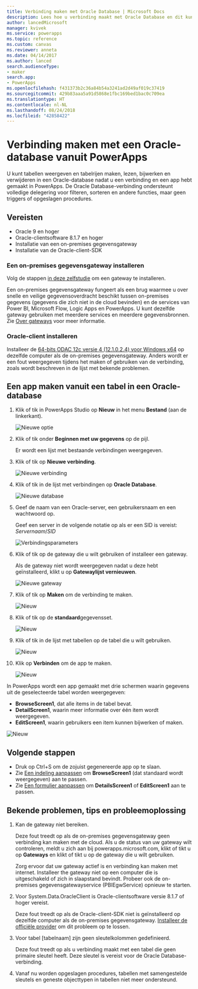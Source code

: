 ```yaml
---
title: Verbinding maken met Oracle Database | Microsoft Docs
description: Lees hoe u verbinding maakt met Oracle Database en dit kunt gebruiken voor het maken van apps in PowerApps.
author: lancedMicrosoft
manager: kvivek
ms.service: powerapps
ms.topic: reference
ms.custom: canvas
ms.reviewer: anneta
ms.date: 04/14/2017
ms.author: lanced
search.audienceType:
- maker
search.app:
- PowerApps
ms.openlocfilehash: f431373b2c36a84b54a3241ad2d49af019c37419
ms.sourcegitcommit: 429b83aaa5a91d5868e1fbc169bed1bac0c709ea
ms.translationtype: HT
ms.contentlocale: nl-NL
ms.lasthandoff: 08/24/2018
ms.locfileid: "42858422"
---
```

# <a name="connect-to-an-oracle-database-from-powerapps"></a>Verbinding maken met een Oracle-database vanuit PowerApps
U kunt tabellen weergeven en tabelrijen maken, lezen, bijwerken en verwijderen in een Oracle-database nadat u een verbinding en een app hebt gemaakt in PowerApps. De Oracle Database-verbinding ondersteunt volledige delegering voor filteren, sorteren en andere functies, maar geen triggers of opgeslagen procedures.

## <a name="prerequisites"></a>Vereisten
* Oracle 9 en hoger
* Oracle-clientsoftware 8.1.7 en hoger
* Installatie van een on-premises gegevensgateway
* Installatie van de Oracle-client-SDK

### <a name="install-an-on-premises-data-gateway"></a>Een on-premises gegevensgateway installeren
Volg de stappen [in deze zelfstudie](../gateway-management.md) om een gateway te installeren.

Een on-premises gegevensgateway fungeert als een brug waarmee u over snelle en veilige gegevensoverdracht beschikt tussen on-premises gegevens (gegevens die zich niet in de cloud bevinden) en de services van Power BI, Microsoft Flow, Logic Apps en PowerApps. U kunt dezelfde gateway gebruiken met meerdere services en meerdere gegevensbronnen. Zie [Over gateways](../gateway-reference.md) voor meer informatie.

### <a name="install-oracle-client"></a>Oracle-client installeren
Installeer de [64-bits ODAC 12c versie 4 (12.1.0.2.4) voor Windows x64](http://www.oracle.com/technetwork/database/windows/downloads/index-090165.html) op dezelfde computer als de on-premises gegevensgateway. Anders wordt er een fout weergegeven tijdens het maken of gebruiken van de verbinding, zoals wordt beschreven in de lijst met bekende problemen.

## <a name="create-an-app-from-a-table-in-an-oracle-database"></a>Een app maken vanuit een tabel in een Oracle-database
1. Klik of tik in PowerApps Studio op **Nieuw** in het menu **Bestand** (aan de linkerkant).
   
   ![Nieuwe optie](./media/connection-oracledb/new-app.png)
2. Klik of tik onder **Beginnen met uw gegevens** op de pijl.
   
      Er wordt een lijst met bestaande verbindingen weergegeven.
3. Klik of tik op **Nieuwe verbinding**.
   
   ![Nieuwe verbinding](./media/connection-oracledb/new-connection.png)
4. Klik of tik in de lijst met verbindingen op **Oracle Database**.
   
   ![Nieuwe database](./media/connection-oracledb/oracle-db.png)
5. Geef de naam van een Oracle-server, een gebruikersnaam en een wachtwoord op.
   
    Geef een server in de volgende notatie op als er een SID is vereist:<br>
    *Servernaam*/*SID*
   
   ![Verbindingsparameters](./media/connection-oracledb/connection-params.png)
6. Klik of tik op de gateway die u wilt gebruiken of installeer een gateway.
   
    Als de gateway niet wordt weergegeven nadat u deze hebt geïnstalleerd, klikt u op **Gatewaylijst vernieuwen**.
   
   ![Nieuwe gateway](./media/connection-oracledb/choose-gateway.png)
7. Klik of tik op **Maken** om de verbinding te maken.
   
   ![Nieuw](./media/connection-oracledb/create-button.png)
8. Klik of tik op de **standaard**gegevensset.
   
   ![Nieuw](./media/connection-oracledb/choose-dataset.png)
9. Klik of tik in de lijst met tabellen op de tabel die u wilt gebruiken.
   
   ![Nieuw](./media/connection-oracledb/choose-table.png)
10. Klik op **Verbinden** om de app te maken.
    
    ![Nieuw](./media/connection-oracledb/connect-button.png)

In PowerApps wordt een app gemaakt met drie schermen waarin gegevens uit de geselecteerde tabel worden weergegeven:

* **BrowseScreen1**, dat alle items in de tabel bevat.
* **DetailScreen1**, waarin meer informatie over één item wordt weergegeven.
* **EditScreen1**, waarin gebruikers een item kunnen bijwerken of maken.

![Nieuw](./media/connection-oracledb/afd-app.png)

## <a name="next-steps"></a>Volgende stappen
* Druk op Ctrl+S om de zojuist gegenereerde app op te slaan.
* Zie [Een indeling aanpassen](../customize-layout-sharepoint.md) om **BrowseScreen1** (dat standaard wordt weergegeven) aan te passen.
* Zie [Een formulier aanpassen](../customize-forms-sharepoint.md) om **DetailsScreen1** of **EditScreen1** aan te passen.

## <a name="known-issues-tips-and-troubleshooting"></a>Bekende problemen, tips en probleemoplossing
1. Kan de gateway niet bereiken.
   
    Deze fout treedt op als de on-premises gegevensgateway geen verbinding kan maken met de cloud. Als u de status van uw gateway wilt controleren, meldt u zich aan bij powerapps.microsoft.com, klikt of tikt u op **Gateways** en klikt of tikt u op de gateway die u wilt gebruiken.
   
    Zorg ervoor dat uw gateway actief is en verbinding kan maken met internet. Installeer the gateway niet op een computer die is uitgeschakeld of zich in slaapstand bevindt. Probeer ook de on-premises gegevensgatewayservice (PBIEgwService) opnieuw te starten.
2. Voor System.Data.OracleClient is Oracle-clientsoftware versie 8.1.7 of hoger vereist.
   
    Deze fout treedt op als de Oracle-client-SDK niet is geïnstalleerd op dezelfde computer als de on-premises gegevensgateway. [Installeer de officiële provider](https://go.microsoft.com/fwlink/p/?LinkID=272376) om dit probleem op te lossen.
3. Voor tabel [tabelnaam] zijn geen sleutelkolommen gedefinieerd.
   
    Deze fout treedt op als u verbinding maakt met een tabel die geen primaire sleutel heeft. Deze sleutel is vereist voor de Oracle Database-verbinding.
4. Vanaf nu worden opgeslagen procedures, tabellen met samengestelde sleutels en geneste objecttypen in tabellen niet meer ondersteund.

